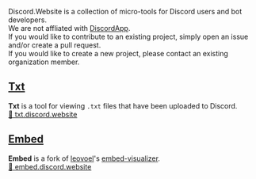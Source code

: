 Discord.Website is a collection of micro-tools for Discord users and bot developers.  
We are not affliated with [DiscordApp](https://discordapp.com).  
If you would like to contribute to an existing project, simply open an issue and/or create a pull request.  
If you would like to create a new project, please contact an existing organization member.  


## [Txt](https://txt.discord.website)
**Txt** is a tool for viewing `.txt` files that have been uploaded to Discord.  
[🔗 txt.discord.website](https://txt.discord.website)


## [Embed](https://embed.discord.website)
**Embed** is a fork of [leovoel](https://github.com/leovoel)'s [embed-visualizer](https://leovoel.github.io/embed-visualizer/).  
[🔗 embed.discord.website](https://embed.discord.website)

